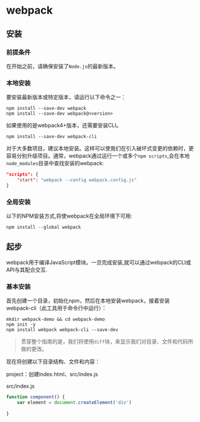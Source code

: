 # webpack

## 安装

### 前提条件

在开始之前，请确保安装了`Node.js`的最新版本。

### 本地安装

要安装最新版本或特定版本，请运行以下命令之一：

```
npm install --save-dev webpack
npm install --save-dev webpack@<version>
```

如果使用的是webpack4+版本，还需要安装CLI。

```
npm install --save-dev webpack-cli
```

对于大多数项目，建议本地安装。这样可以使我们在引入破坏式变更的依赖时，更容易分别升级项目。通常，webpack通过运行一个或多个`npm scripts`,会在本地`node_modules`目录中查找安装的webpack:

```json
"scripts": {
	"start": "webpack --config webpack.config.js"
}
```

### 全局安装

以下的NPM安装方式,将使webpack在全局环境下可用:

```
npm install --global webpack
```

## 起步

webpack用于编译JavaScript模块。一旦完成安装,就可以通过webpack的CLI或API与其配合交互.

### 基本安装

首先创建一个目录，初始化npm，然后在本地安装webpack，接着安装webpack-cli（此工具用于命令行中运行）：

```
mkdir webpack-demo && cd webpack-demo
npm init -y
npm install webpack webpack-cli --save-dev
```

> 贯穿整个指南的是，我们将使用`diff`块，来显示我们对目录、文件和代码所做的更改。

现在将创建以下目录结构、文件和内容：

project：创建index.html、src/index.js

src/index.js

```js
function component() {
    var element = document.createElement('div')
    
}
```





